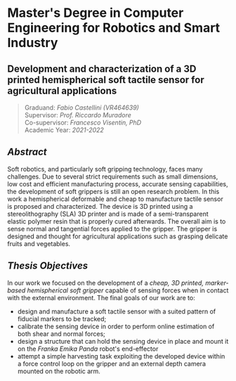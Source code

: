 # Master's Degree in Computer Engineering for Robotics and Smart Industry
## Development and characterization of a 3D printed hemispherical soft tactile sensor for agricultural applications

> Graduand: _Fabio Castellini (VR464639)_ <br />
> Supervisor: _Prof. Riccardo Muradore_ <br />
> Co-supervisor: _Francesco Visentin, PhD_ <br />
> Academic Year: _2021-2022_


## _Abstract_
Soft robotics, and particularly soft gripping technology, faces many challenges. Due to several strict requirements such as small dimensions, low cost and efficient manufacturing process, accurate sensing capabilities, the development of soft grippers is still an open research problem. In this work a hemispherical deformable and cheap to manufacture tactile sensor is proposed and characterized. The device is 3D printed using a stereolithography (SLA) 3D printer and is made of a semi-transparent elastic polymer resin that is properly cured afterwards. The overall aim is to sense normal and tangential forces applied to the gripper. The gripper is designed and thought for agricultural applications such as grasping delicate fruits and vegetables.


## _Thesis Objectives_
In our work we focused on the development of a _cheap, 3D printed, marker-based hemispherical soft gripper_ capable of sensing forces when in contact with the external environment. 
The final goals of our work are to: 
- design and manufacture a soft tactile sensor with a suited pattern of fiducial markers to be tracked; 
- calibrate the sensing device in order to perform online estimation of both shear and normal forces; 
- design a structure that can hold the sensing device in place and mount it on the _Franka Emika Panda_ robot's end-effector 
- attempt a simple harvesting task exploiting the developed device within a force control loop on the gripper and an external depth camera mounted on the robotic arm.





